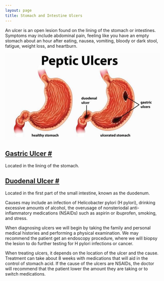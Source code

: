 ```yaml
---
layout: page
title: Stomach and Intestine Ulcers
---
```


<p>
An ulcer is an open lesion found on the lining of the stomach or intestines.
              Symptoms may include abdominal pain, feeling like you have an empty stomach about an hour after eating, nausea, vomiting, bloody or dark stool, fatigue, weight loss, and heartburn.
</p>

<img class="inline-block justify-center max-w-md" src="../img/conditions/ulcers.jpg">

  <h2 id="gastric-ulcer">
    <a class="no-underline hover:text-green-500" aria-label="Anchor" href="#gastric-ulcer">
      <span>  Gastric Ulcer</span>
      <span class="pl-2 text-xl cursor-pointer">#</span>
    </a>
  </h2>
  <p>
    Located in the lining of the stomach.
  </p>


  <h2 id="duodenal-ulcer">
    <a class="no-underline hover:text-green-500" aria-label="Anchor" href="#duodenal-ulcer">
      <span>  Duodenal Ulcer</span>
      <span class="pl-2 text-xl cursor-pointer">#</span>
    </a>
  </h2>
  <p>
    Located in the first part of the small intestine, known as the duodenum.
  </p>

<p>
Causes may include an infection of Helicobacter pylori (H pylori), drinking excessive amounts of alcohol, the overusage of nonsteriodal anti-inflammatory medications (NSAIDs) such as aspirin or ibuprofen, smoking, and stress.
</p>
<p>
When diagnosing ulcers we will begin by taking the family and personal medical histories and performing a physical examination. We may recommend the patient get an endoscopy procedure, where we will biopsy the lesion to do further testing for H pylori infections or cancer.
</p>
<p>
When treating ulcers, it depends on the location of the ulcer and the cause.
Treatment can take about 8 weeks with medications that will aid in the control of stomach acid.
If the cause of the ulcers are NSAIDs, the doctor will recommend that the patient lower the amount they are taking or to switch medications.
</p>
